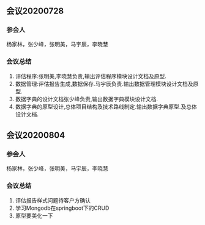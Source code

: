 #
## 会议20200728
### 参会人
杨家林，张少峰，张明美，马宇辰，李晓慧
### 会议总结

1. 评估程序:张明美,李晓慧负责,输出评估程序模块设计文档及原型.
2. 数据管理:评估报告生成,数据保存.马宇辰负责.输出数据管理模块设计文档及原型.
3. 数据字典的设计文档张少峰负责,输出数据字典模块设计文档.
4. 数据字典的原型设计,总体项目结构及技术路线制定.输出数据字典原型.及总体设计文档.

## 会议20200804
### 参会人
杨家林，张少峰，张明美，马宇辰，李晓慧
### 会议总结

1. 评估报告样式问题待客户方确认
2. 学习Mongodb在springboot下的CRUD
3. 原型要美化一下
